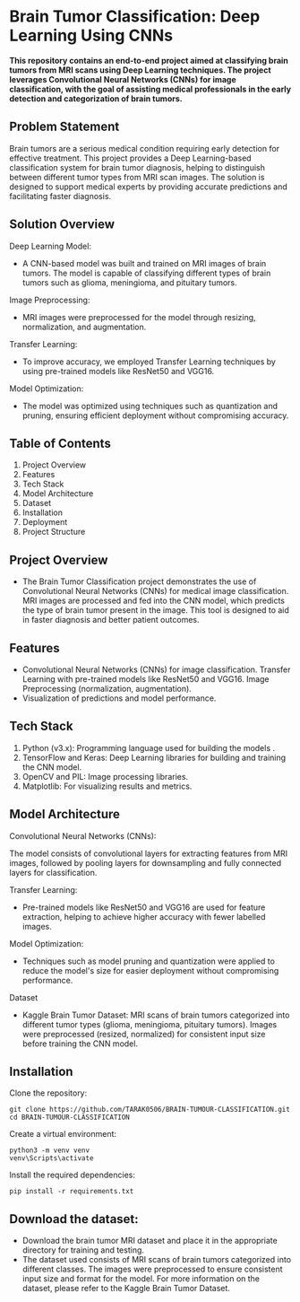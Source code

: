 # Brain Tumor Classification: Deep Learning Using CNNs
**This repository contains an end-to-end project aimed at classifying brain tumors from MRI scans using Deep Learning techniques. The project leverages Convolutional Neural Networks (CNNs) for image classification, with the goal of assisting medical professionals in the early detection and categorization of brain tumors.**

## Problem Statement
Brain tumors are a serious medical condition requiring early detection for effective treatment. This project provides a Deep Learning-based classification system for brain tumor diagnosis, helping to distinguish between different tumor types from MRI scan images. The solution is designed to support medical experts by providing accurate predictions and facilitating faster diagnosis.

## Solution Overview
Deep Learning Model:

- A CNN-based model was built and trained on MRI images of brain tumors.
The model is capable of classifying different types of brain tumors such as glioma, meningioma, and pituitary tumors.

Image Preprocessing:

- MRI images were preprocessed for the model through resizing, normalization, and augmentation.

Transfer Learning:

- To improve accuracy, we employed Transfer Learning techniques by using pre-trained models like ResNet50 and VGG16.

Model Optimization:

- The model was optimized using techniques such as quantization and pruning, ensuring efficient deployment without compromising accuracy.

## Table of Contents
1. Project Overview
2. Features
3. Tech Stack
4. Model Architecture
5. Dataset
6. Installation
7. Deployment
8. Project Structure

## Project Overview
- The Brain Tumor Classification project demonstrates the use of Convolutional Neural Networks (CNNs) for medical image classification. MRI images are processed and fed into the CNN model, which predicts the type of brain tumor present in the image. This tool is designed to aid in faster diagnosis and better patient outcomes.

## Features
- Convolutional Neural Networks (CNNs) for image classification.
Transfer Learning with pre-trained models like ResNet50 and VGG16.
Image Preprocessing (normalization, augmentation).
- Visualization of predictions and model performance.

## Tech Stack
1. Python (v3.x): Programming language used for building the models .
2. TensorFlow and Keras: Deep Learning libraries for building and training the CNN model.
3. OpenCV and PIL: Image processing libraries.
4. Matplotlib: For visualizing results and metrics.

## Model Architecture
Convolutional Neural Networks (CNNs):

The model consists of convolutional layers for extracting features from MRI images, followed by pooling layers for downsampling and fully connected layers for classification.

Transfer Learning:

- Pre-trained models like ResNet50 and VGG16 are used for feature extraction, helping to achieve higher accuracy with fewer labelled images.

Model Optimization:

- Techniques such as model pruning and quantization were applied to reduce the model's size for easier deployment without compromising performance.

Dataset
- Kaggle Brain Tumor Dataset: MRI scans of brain tumors categorized into different tumor types (glioma, meningioma, pituitary tumors).
Images were preprocessed (resized, normalized) for consistent input size before training the CNN model.

## Installation
Clone the repository:
```
git clone https://github.com/TARAK0506/BRAIN-TUMOUR-CLASSIFICATION.git
cd BRAIN-TUMOUR-CLASSIFICATION
```
Create a virtual environment:
```
python3 -m venv venv
venv\Scripts\activate
```

Install the required dependencies:
```
pip install -r requirements.txt
```

## Download the dataset:

- Download the brain tumor MRI dataset and place it in the appropriate directory for training and testing.
- The dataset used consists of MRI scans of brain tumors categorized into different classes. The images were preprocessed to ensure consistent input size and format for the model. For more information on the dataset, please refer to the Kaggle Brain Tumor Dataset.
